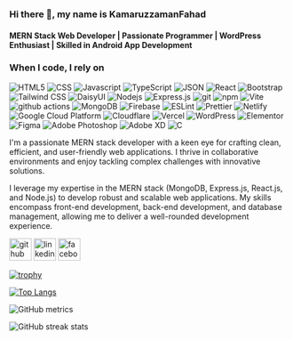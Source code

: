 ### Hi there 👋, my name is KamaruzzamanFahad
#### MERN Stack Web Developer | Passionate Programmer | WordPress Enthusiast | Skilled in Android App Development 
<h3>When I code, I rely on</h3>
<p>
  <!-- Core Technologies -->
  <img alt="HTML5" src="https://img.shields.io/badge/-HTML5-E34F26?style=flat-square&logo=html5&logoColor=white" />
  <img alt="CSS" src="https://img.shields.io/badge/-CSS3-1572B6?style=flat-square&logo=css3&logoColor=white" />
  <img alt="Javascript" src="https://img.shields.io/badge/-javascript-f7df1c?style=flat-square&logo=javascript&logoColor=black" />
  <img alt="TypeScript" src="https://img.shields.io/badge/-TypeScript-007ACC?style=flat-square&logo=typescript&logoColor=white" />
  <img alt="JSON" src="https://img.shields.io/badge/-JSON-000000?style=flat-square&logo=json&logoColor=white" />

  <!-- Frontend Frameworks and Libraries -->
  <img alt="React" src="https://img.shields.io/badge/-React-45b8d8?style=flat-square&logo=react&logoColor=white" />
  <img alt="Bootstrap" src="https://img.shields.io/badge/-bootstrap-7953b3?style=flat-square&logo=javascript&logoColor=white" />
  <img alt="Tailwind CSS" src="https://img.shields.io/badge/-Tailwind_CSS-38B2AC?style=flat-square&logo=tailwind-css&logoColor=white" />
  <img alt="DaisyUI" src="https://img.shields.io/badge/-DaisyUI-5A29E4?style=flat-square&logo=daisyui&logoColor=white" />

  <!-- Backend and Development Tools -->
  <img alt="Nodejs" src="https://img.shields.io/badge/-Nodejs-43853d?style=flat-square&logo=Node.js&logoColor=white" />
  <img alt="Express.js" src="https://img.shields.io/badge/-Express.js-000000?style=flat-square&logo=express&logoColor=white" />
  <img alt="git" src="https://img.shields.io/badge/-Git-F05032?style=flat-square&logo=git&logoColor=white" />
  <img alt="npm" src="https://img.shields.io/badge/-NPM-CB3837?style=flat-square&logo=npm&logoColor=white" />
  <img alt="Vite" src="https://img.shields.io/badge/-Vite-646CFF?style=flat-square&logo=vite&logoColor=white" />
  <img alt="github actions" src="https://img.shields.io/badge/-Github_Actions-2088FF?style=flat-square&logo=github-actions&logoColor=white" />
  <img alt="MongoDB" src="https://img.shields.io/badge/-MongoDB-13aa52?style=flat-square&logo=mongodb&logoColor=white" />
  <img alt="Firebase" src="https://img.shields.io/badge/-Firebase-FFCA28?style=flat-square&logo=firebase&logoColor=black" />
  <img alt="ESLint" src="https://img.shields.io/badge/-ESLint-4B32C3?style=flat-square&logo=eslint&logoColor=white" />
  <img alt="Prettier" src="https://img.shields.io/badge/-Prettier-F7B93E?style=flat-square&logo=prettier&logoColor=black" />
  
  <!-- Hosting and Deployment -->
  <img alt="Netlify" src="https://img.shields.io/badge/-Netlify-00C7B7?style=flat-square&logo=netlify&logoColor=white" />
  <img alt="Google Cloud Platform" src="https://img.shields.io/badge/-Google_Cloud_Platform-1a73e8?style=flat-square&logo=google-cloud&logoColor=white" />
  <img alt="Cloudflare" src="https://img.shields.io/badge/-Cloudflare-F38020?style=flat-square&logo=cloudflare&logoColor=white" />
  <img alt="Vercel" src="https://img.shields.io/badge/-Vercel-000000?style=flat-square&logo=vercel&logoColor=white" />

  <!-- CMS and Design -->
  <img alt="WordPress" src="https://img.shields.io/badge/-WordPress-21759B?style=flat-square&logo=wordpress&logoColor=white" />
  <img alt="Elementor" src="https://img.shields.io/badge/-Elementor-9146FF?style=flat-square&logo=elementor&logoColor=white" />
  <img alt="Figma" src="https://img.shields.io/badge/-Figma-F24E1E?style=flat-square&logo=figma&logoColor=white" />
  <img alt="Adobe Photoshop" src="https://img.shields.io/badge/-adobe%20photoshop-30a8ff?style=flat-square&logo=adobe%20photoshop&logoColor=white" />
  <img alt="Adobe XD" src="https://img.shields.io/badge/-Adobe%20XD-ff62f6?style=flat-square&logo=Adobe%20XD&logoColor=white" />

  <!-- Programming Languages -->
  <img alt="C" src="https://img.shields.io/badge/-C-A8B9CC?style=flat-square&logo=c&logoColor=white" />
</p>



I'm a passionate MERN stack developer with a keen eye for crafting clean, efficient, and user-friendly web applications. I thrive in collaborative environments and enjoy tackling complex challenges with innovative solutions.

I leverage my expertise in the MERN stack (MongoDB, Express.js, React.js, and Node.js) to develop robust and scalable web applications. My skills encompass front-end development, back-end development, and database management, allowing me to deliver a well-rounded development experience.



[<img src='https://cdn.jsdelivr.net/npm/simple-icons@3.0.1/icons/github.svg' alt='github' height='40'>](https://github.com/KamaruzzamanFahad)  [<img src='https://cdn.jsdelivr.net/npm/simple-icons@3.0.1/icons/linkedin.svg' alt='linkedin' height='40'>](https://www.linkedin.com/in/KamaruzzamanFahad//)  [<img src='https://cdn.jsdelivr.net/npm/simple-icons@3.0.1/icons/facebook.svg' alt='facebook' height='40'>](https://www.facebook.com/KamaruzzamanFahad/)  

[![trophy](https://github-profile-trophy.vercel.app/?username=KamaruzzamanFahad)](https://github.com/ryo-ma/github-profile-trophy)

[![Top Langs](https://github-readme-stats.vercel.app/api/top-langs/?username=KamaruzzamanFahad)](https://github.com/anuraghazra/github-readme-stats)

![GitHub metrics](https://metrics.lecoq.io/KamaruzzamanFahad)  

![GitHub streak stats](https://streak-stats.demolab.com/?user=KamaruzzamanFahad)  

